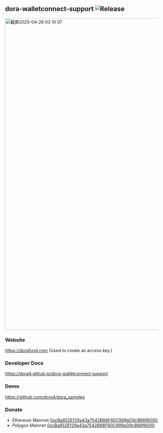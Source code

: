 dora-walletconnect-support
![Release](https://jitpack.io/v/dora4/dora-walletconnect-support.svg)
--------------------------------

<img width="1024" alt="截屏2025-04-26 03 10 07" src="https://github.com/user-attachments/assets/f3bef60e-d3ae-4233-b40e-a39e61da0e9b" />

### Website

https://dorafund.com (Used to create an access key.)

### Developer Docs

https://dora4.github.io/dora-walletconnect-support

### Demo

https://github.com/dora4/dora_samples

### Donate

- Ethereum Mainnet [0xcBa852Ef29a43a7542B88F60C999eD9cB66f6000](https://etherscan.io/address/0xcBa852Ef29a43a7542B88F60C999eD9cB66f6000)
- Polygon Mainnet [0xcBa852Ef29a43a7542B88F60C999eD9cB66f6000](https://polygonscan.com/address/0xcBa852Ef29a43a7542B88F60C999eD9cB66f6000)
